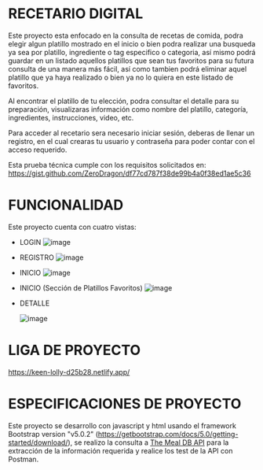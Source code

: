 # RECETARIO DIGITAL
Este proyecto esta enfocado en la consulta de recetas de comida, podra elegir algun platillo mostrado en el inicio o bien podra realizar una busqueda ya sea por platillo, ingrediente o tag especifico o categoria, así mismo podrá guardar en un listado aquellos platillos que sean tus favoritos para su futura consulta de una manera más fácil, así como tambien podrá eliminar aquel platillo que ya haya realizado o bien ya no lo quiera en este listado de favoritos.

Al encontrar el platillo de tu elección, podra consultar el detalle para su preparación, visualizaras información como nombre del platillo, categoría, ingredientes, instrucciones, video, etc.

Para acceder al recetario sera necesario iniciar sesión, deberas de llenar un registro, en el cual crearas tu usuario y contraseña para poder contar con el acceso requerido.

Esta prueba técnica cumple con los requisitos solicitados en: https://gist.github.com/ZeroDragon/df77cd787f38de99b4a0f38ed1ae5c36 


# FUNCIONALIDAD
Este proyecto cuenta con cuatro vistas:

- LOGIN
![image](https://github.com/user-attachments/assets/55ae187c-4f5a-4b23-8082-615d2653195d)

- REGISTRO
![image](https://github.com/user-attachments/assets/1cea3edc-3f1a-473f-b1b2-74e8a3e0fa93)

- INICIO
![image](https://github.com/user-attachments/assets/7e77b06c-a27b-494b-bff9-a89d0c8a6e4b)

- INICIO (Sección de Platillos Favoritos)
![image](https://github.com/user-attachments/assets/36e9df28-b7e6-4974-90ee-8f609fac5d3c)

- DETALLE

  ![image](https://github.com/user-attachments/assets/85b7b6b6-7e3e-446e-902f-eeabef6821bb)
  

# LIGA DE PROYECTO
https://keen-lolly-d25b28.netlify.app/


# ESPECIFICACIONES DE PROYECTO
Este proyecto se desarrollo con javascript y html usando el framework Bootstrap version "v5.0.2" (https://getbootstrap.com/docs/5.0/getting-started/download/), se realizo la consulta a [The Meal DB API](https://www.themealdb.com/api.php) para la extracción de la información requerida y realice los test de la API con Postman.




